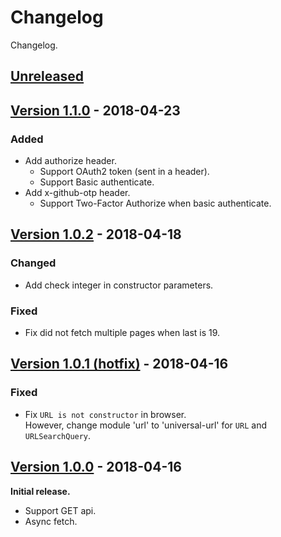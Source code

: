 # Changelog
Changelog.

## [Unreleased]

## [Version 1.1.0][1.1.0] - 2018-04-23
### Added
- Add authorize header.
    - Support OAuth2 token (sent in a header).
    - Support Basic authenticate.
- Add x-github-otp header.
    - Support Two-Factor Authorize when basic authenticate.

## [Version 1.0.2][1.0.2] - 2018-04-18
### Changed
- Add check integer in constructor parameters.

### Fixed
- Fix did not fetch multiple pages when last is 19.

## [Version 1.0.1 (hotfix)][1.0.1] - 2018-04-16
### Fixed
- Fix `URL is not constructor` in browser.  
However, change module 'url' to 'universal-url' for `URL` and `URLSearchQuery`.

## [Version 1.0.0][1.0.0] - 2018-04-16
**Initial release.**
* Support GET api.
* Async fetch.

[Unreleased]: https://github.com/kPherox/fetch-github-api/compare/1.1.0...develop
[1.1.0]: https://github.com/kPherox/fetch-github-api/compare/1.0.2...1.1.0
[1.0.2]: https://github.com/kPherox/fetch-github-api/compare/1.0.1...1.0.2
[1.0.1]: https://github.com/kPherox/fetch-github-api/compare/1.0.0...1.0.1
[1.0.0]: https://github.com/kPherox/fetch-github-api/compare/01dd3c9...1.0.0

